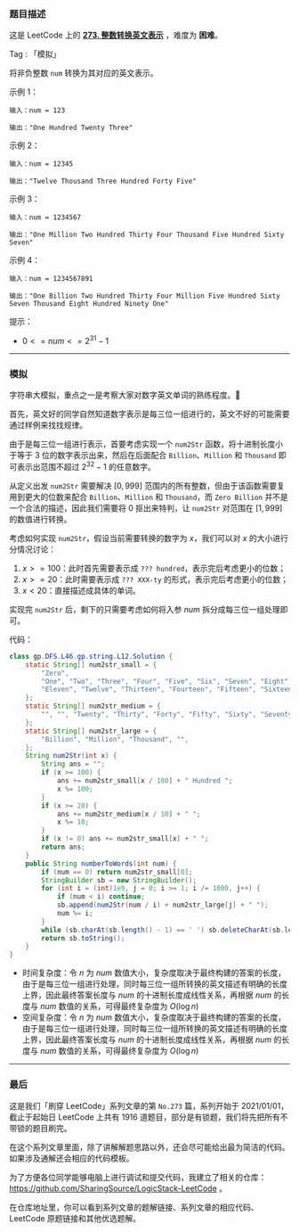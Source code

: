 ### 题目描述

这是 LeetCode 上的 **[273. 整数转换英文表示](https://leetcode-cn.com/problems/integer-to-english-words/solution/gong-shui-san-xie-zi-fu-chuan-da-mo-ni-b-0my6/)** ，难度为 **困难**。

Tag : 「模拟」



将非负整数 `num` 转换为其对应的英文表示。

示例 1：
```
输入：num = 123

输出："One Hundred Twenty Three"
```
示例 2：
```
输入：num = 12345

输出："Twelve Thousand Three Hundred Forty Five"
```
示例 3：
```
输入：num = 1234567

输出："One Million Two Hundred Thirty Four Thousand Five Hundred Sixty Seven"
```
示例 4：
```
输入：num = 1234567891

输出："One Billion Two Hundred Thirty Four Million Five Hundred Sixty Seven Thousand Eight Hundred Ninety One"
```

提示：
* $0 <= num <= 2^{31} - 1$

---

### 模拟

字符串大模拟，重点之一是考察大家对数字英文单词的熟练程度。🤣

首先，英文好的同学自然知道数字表示是每三位一组进行的，英文不好的可能需要通过样例来找找规律。

由于是每三位一组进行表示，首要考虑实现一个 `num2Str` 函数，将十进制长度小于等于 $3$ 位的数字表示出来，然后在后面配合 `Billion`、`Million` 和 `Thousand` 即可表示出范围不超过 $2^{32}-1$ 的任意数字。

从定义出发 `num2Str` 需要解决 $[0, 999]$ 范围内的所有整数，但由于该函数需要复用到更大的位数来配合 `Billion`、`Million` 和 `Thousand`，而 `Zero Billion` 并不是一个合法的描述，因此我们需要将 $0$ 抠出来特判，让 `num2Str` 对范围在 $[1, 999]$ 的数值进行转换。

考虑如何实现 `num2Str`，假设当前需要转换的数字为 $x$，我们可以对 $x$ 的大小进行分情况讨论：

1. $x >= 100$：此时首先需要表示成 `??? hundred`，表示完后考虑更小的位数；
2. $x >= 20$：此时需要表示成 `??? XXX-ty` 的形式，表示完后考虑更小的位数；
3. $x < 20$：直接描述成具体的单词。

实现完 `num2Str` 后，剩下的只需要考虑如何将入参 $num$ 拆分成每三位一组处理即可。

代码：
```Java
class gp.DFS.L46.gp.string.L12.Solution {
    static String[] num2str_small = {
        "Zero", 
        "One", "Two", "Three", "Four", "Five", "Six", "Seven", "Eight", "Nine", "Ten", 
        "Eleven", "Twelve", "Thirteen", "Fourteen", "Fifteen", "Sixteen", "Seventeen", "Eighteen", "Nineteen"
    };
    static String[] num2str_medium = {
        "", "", "Twenty", "Thirty", "Forty", "Fifty", "Sixty", "Seventy", "Eighty", "Ninety"
    };
    static String[] num2str_large = {
        "Billion", "Million", "Thousand", "",
    };
    String num2Str(int x) {
        String ans = "";
        if (x >= 100) {
            ans += num2str_small[x / 100] + " Hundred ";
            x %= 100;
        }
        if (x >= 20) {
            ans += num2str_medium[x / 10] + " ";
            x %= 10;
        }
        if (x != 0) ans += num2str_small[x] + " ";
        return ans;
    }
    public String numberToWords(int num) {
        if (num == 0) return num2str_small[0];
        StringBuilder sb = new StringBuilder();
        for (int i = (int)1e9, j = 0; i >= 1; i /= 1000, j++) {
            if (num < i) continue;
            sb.append(num2Str(num / i) + num2str_large[j] + " ");
            num %= i;
        }
        while (sb.charAt(sb.length() - 1) == ' ') sb.deleteCharAt(sb.length() - 1);
        return sb.toString();
    }
}
```
* 时间复杂度：令 $n$ 为 $num$ 数值大小，复杂度取决于最终构建的答案的长度，由于是每三位一组进行处理，同时每三位一组所转换的英文描述有明确的长度上界，因此最终答案长度与 $num$ 的十进制长度成线性关系，再根据 $num$ 的长度与 $num$ 数值的关系，可得最终复杂度为 $O(\log{n})$
* 空间复杂度：令 $n$ 为 $num$ 数值大小，复杂度取决于最终构建的答案的长度，由于是每三位一组进行处理，同时每三位一组所转换的英文描述有明确的长度上界，因此最终答案长度与 $num$ 的十进制长度成线性关系，再根据 $num$ 的长度与 $num$ 数值的关系，可得最终复杂度为 $O(\log{n})$

---

### 最后

这是我们「刷穿 LeetCode」系列文章的第 `No.273` 篇，系列开始于 2021/01/01，截止于起始日 LeetCode 上共有 1916 道题目，部分是有锁题，我们将先把所有不带锁的题目刷完。

在这个系列文章里面，除了讲解解题思路以外，还会尽可能给出最为简洁的代码。如果涉及通解还会相应的代码模板。

为了方便各位同学能够电脑上进行调试和提交代码，我建立了相关的仓库：https://github.com/SharingSource/LogicStack-LeetCode 。

在仓库地址里，你可以看到系列文章的题解链接、系列文章的相应代码、LeetCode 原题链接和其他优选题解。

